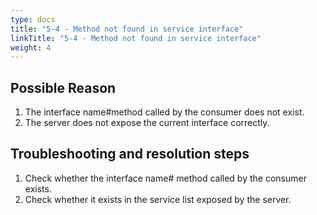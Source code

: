 ```yaml
---
type: docs
title: "5-4 - Method not found in service interface"
linkTitle: "5-4 - Method not found in service interface"
weight: 4
---
```


## Possible Reason

1. The interface name#method called by the consumer does not exist.
2. The server does not expose the current interface correctly.

## Troubleshooting and resolution steps

1. Check whether the interface name# method called by the consumer exists.
2. Check whether it exists in the service list exposed by the server.

<p style="margin-top: 3rem;"> </p>